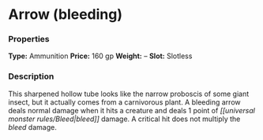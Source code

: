 ﻿---
Title: "Arrow (bleeding)"
Type: "Ammunition"
Price: "160 gp"
Weight: "–"
Slot: "Slotless"
Description: |
  "This sharpened hollow tube looks like the narrow proboscis of some giant insect, but it actually comes from a carnivorous plant. A bleeding arrow deals normal damage when it hits a creature and deals 1 point of bleed damage. A critical hit does not multiply the bleed damage."
Sources: "['Alchemy Manual', 'Elves of Golarion']"
---

# Arrow (bleeding)

### Properties

**Type:** Ammunition **Price:** 160 gp **Weight:** – **Slot:** Slotless

### Description

This sharpened hollow tube looks like the narrow proboscis of some giant insect, but it actually comes from a carnivorous plant. A bleeding arrow deals normal damage when it hits a creature and deals 1 point of _[[universal monster rules/Bleed|bleed]]_ damage. A critical hit does not multiply the _bleed_ damage.

